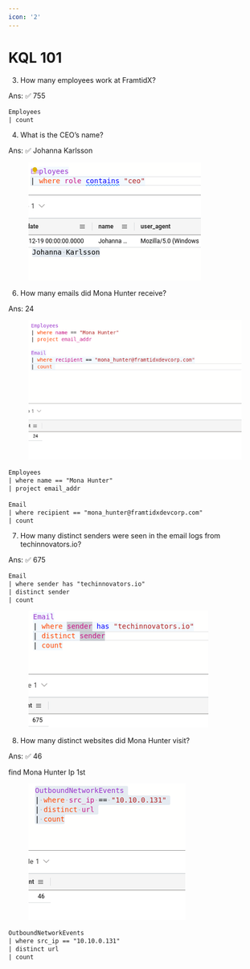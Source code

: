 ```yaml
---
icon: '2'
---
```


# KQL 101

3. How many employees work at FramtidX?

Ans: ✅ 755

```kusto
Employees
| count
```

4. What is the CEO’s name?

Ans:  ✅ Johanna Karlsson

<figure><img src="../.gitbook/assets/image (40).png" alt=""><figcaption></figcaption></figure>

6. How many emails did Mona Hunter receive?

Ans: 24&#x20;

<figure><img src="../.gitbook/assets/image (41).png" alt=""><figcaption></figcaption></figure>

```kusto
Employees
| where name == "Mona Hunter"
| project email_addr

Email
| where recipient == "mona_hunter@framtidxdevcorp.com"
| count 
```

7. How many distinct senders were seen in the email logs from techinnovators.io?

Ans:  ✅ 675

```kusto
Email
| where sender has "techinnovators.io"
| distinct sender
| count
```

<figure><img src="../.gitbook/assets/image (42).png" alt=""><figcaption></figcaption></figure>

8. How many distinct websites did Mona Hunter visit?

Ans:  ✅ 46

find Mona Hunter Ip 1st

<figure><img src="../.gitbook/assets/image (43).png" alt=""><figcaption></figcaption></figure>

```kusto
OutboundNetworkEvents
| where src_ip == "10.10.0.131"
| distinct url
| count


```

